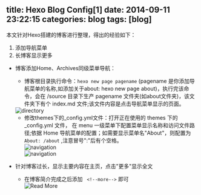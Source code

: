 title: Hexo Blog Config[1]
date: 2014-09-11 23:22:15
categories: blog
tags: [blog]
---
本文针对Hexo搭建的博客进行整理，得出的经验如下：

1. 添加导航菜单
2. 长博客显示更多

<!--more-->

- 博客添加Home、Archives同级菜单导航：
	
	- 博客根目录执行命令：`hexo new page pagename` (pagename 是你添加导航菜单的名称,如添加关于about: hexo new page about)，执行完该命令，会在 /source 目录下生产 pagename 文件夹(如about文件夹)，该文件夹下有个 index.md 文件;该文件内容是点击导航菜单显示的页面。<br>
	<img src="http://7xlmfk.com1.z0.glb.clouddn.com/imgs/article/add_navigation_01.png" alt="directory">
	
	- 修改themes下的_config.yml文件：打开正在使用的 themes 下的 _config.yml 文件， 在 menu 一级菜单下配置菜单显示名称和访问文件路径;依据 Home 导航菜单的配置；如需要显示菜单名"About"，则配置为 `About: /about` ,注意冒号":"后有个空格。
	<br><img src="http://7xlmfk.com1.z0.glb.clouddn.com/imgs/article/add_navigation_02.png" alt="navigation">
	<br><img src="http://7xlmfk.com1.z0.glb.clouddn.com/imgs/article/add_navigation_03.png" alt="navigation">

- 针对博客过长，显示主要内容在主页，点击"更多"显示全文
	
	- 在博客简介完成之后添加 ` <!--more-->` 即可<br><img src="http://7xlmfk.com1.z0.glb.clouddn.com/imgs/article/read_more.png" alt="Read More">